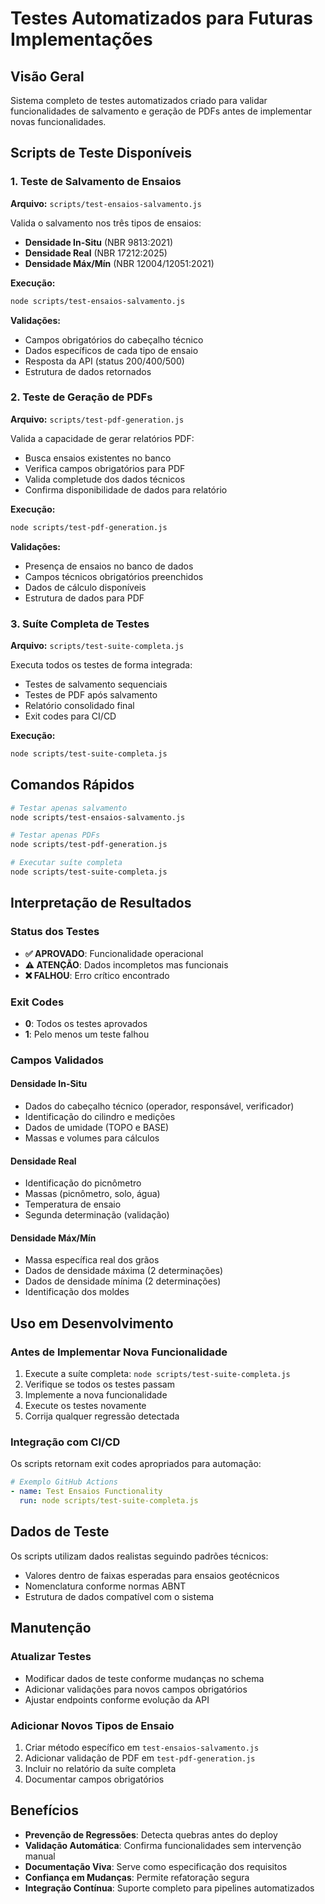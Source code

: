 # Testes Automatizados para Futuras Implementações

## Visão Geral

Sistema completo de testes automatizados criado para validar funcionalidades de salvamento e geração de PDFs antes de implementar novas funcionalidades.

## Scripts de Teste Disponíveis

### 1. Teste de Salvamento de Ensaios
**Arquivo:** `scripts/test-ensaios-salvamento.js`

Valida o salvamento nos três tipos de ensaios:
- **Densidade In-Situ** (NBR 9813:2021)
- **Densidade Real** (NBR 17212:2025) 
- **Densidade Máx/Mín** (NBR 12004/12051:2021)

**Execução:**
```bash
node scripts/test-ensaios-salvamento.js
```

**Validações:**
- Campos obrigatórios do cabeçalho técnico
- Dados específicos de cada tipo de ensaio
- Resposta da API (status 200/400/500)
- Estrutura de dados retornados

### 2. Teste de Geração de PDFs
**Arquivo:** `scripts/test-pdf-generation.js`

Valida a capacidade de gerar relatórios PDF:
- Busca ensaios existentes no banco
- Verifica campos obrigatórios para PDF
- Valida completude dos dados técnicos
- Confirma disponibilidade de dados para relatório

**Execução:**
```bash
node scripts/test-pdf-generation.js
```

**Validações:**
- Presença de ensaios no banco de dados
- Campos técnicos obrigatórios preenchidos
- Dados de cálculo disponíveis
- Estrutura de dados para PDF

### 3. Suíte Completa de Testes
**Arquivo:** `scripts/test-suite-completa.js`

Executa todos os testes de forma integrada:
- Testes de salvamento sequenciais
- Testes de PDF após salvamento
- Relatório consolidado final
- Exit codes para CI/CD

**Execução:**
```bash
node scripts/test-suite-completa.js
```

## Comandos Rápidos

```bash
# Testar apenas salvamento
node scripts/test-ensaios-salvamento.js

# Testar apenas PDFs  
node scripts/test-pdf-generation.js

# Executar suíte completa
node scripts/test-suite-completa.js
```

## Interpretação de Resultados

### Status dos Testes
- **✅ APROVADO**: Funcionalidade operacional
- **⚠️ ATENÇÃO**: Dados incompletos mas funcionais
- **❌ FALHOU**: Erro crítico encontrado

### Exit Codes
- **0**: Todos os testes aprovados
- **1**: Pelo menos um teste falhou

### Campos Validados

#### Densidade In-Situ
- Dados do cabeçalho técnico (operador, responsável, verificador)
- Identificação do cilindro e medições
- Dados de umidade (TOPO e BASE)
- Massas e volumes para cálculos

#### Densidade Real  
- Identificação do picnômetro
- Massas (picnômetro, solo, água)
- Temperatura de ensaio
- Segunda determinação (validação)

#### Densidade Máx/Mín
- Massa específica real dos grãos
- Dados de densidade máxima (2 determinações)
- Dados de densidade mínima (2 determinações)
- Identificação dos moldes

## Uso em Desenvolvimento

### Antes de Implementar Nova Funcionalidade
1. Execute a suíte completa: `node scripts/test-suite-completa.js`
2. Verifique se todos os testes passam
3. Implemente a nova funcionalidade
4. Execute os testes novamente
5. Corrija qualquer regressão detectada

### Integração com CI/CD
Os scripts retornam exit codes apropriados para automação:

```yaml
# Exemplo GitHub Actions
- name: Test Ensaios Functionality
  run: node scripts/test-suite-completa.js
```

## Dados de Teste

Os scripts utilizam dados realistas seguindo padrões técnicos:
- Valores dentro de faixas esperadas para ensaios geotécnicos
- Nomenclatura conforme normas ABNT
- Estrutura de dados compatível com o sistema

## Manutenção

### Atualizar Testes
- Modificar dados de teste conforme mudanças no schema
- Adicionar validações para novos campos obrigatórios
- Ajustar endpoints conforme evolução da API

### Adicionar Novos Tipos de Ensaio
1. Criar método específico em `test-ensaios-salvamento.js`
2. Adicionar validação de PDF em `test-pdf-generation.js`
3. Incluir no relatório da suíte completa
4. Documentar campos obrigatórios

## Benefícios

- **Prevenção de Regressões**: Detecta quebras antes do deploy
- **Validação Automática**: Confirma funcionalidades sem intervenção manual
- **Documentação Viva**: Serve como especificação dos requisitos
- **Confiança em Mudanças**: Permite refatoração segura
- **Integração Contínua**: Suporte completo para pipelines automatizados